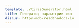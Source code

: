 ```yaml
---
template: ./tiresGenerator.html
title: Генератор параметрии шин
disqus: https-mqb-readthedocs-io
---
```

